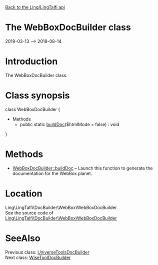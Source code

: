 [Back to the Ling/LingTalfi api](https://github.com/lingtalfi/LingTalfi/blob/master/doc/api/Ling/LingTalfi.md)



The WebBoxDocBuilder class
================
2019-03-13 --> 2019-08-14






Introduction
============

The WebBoxDocBuilder class.



Class synopsis
==============


class <span class="pl-k">WebBoxDocBuilder</span>  {

- Methods
    - public static [buildDoc](https://github.com/lingtalfi/LingTalfi/blob/master/doc/api/Ling/LingTalfi/DocBuilder/WebBox/WebBoxDocBuilder/buildDoc.md)($htmlMode = false) : void

}






Methods
==============

- [WebBoxDocBuilder::buildDoc](https://github.com/lingtalfi/LingTalfi/blob/master/doc/api/Ling/LingTalfi/DocBuilder/WebBox/WebBoxDocBuilder/buildDoc.md) &ndash; Launch this function to generate the documentation for the WebBox planet.





Location
=============
Ling\LingTalfi\DocBuilder\WebBox\WebBoxDocBuilder<br>
See the source code of [Ling\LingTalfi\DocBuilder\WebBox\WebBoxDocBuilder](https://github.com/lingtalfi/LingTalfi/blob/master/DocBuilder/WebBox/WebBoxDocBuilder.php)



SeeAlso
==============
Previous class: [UniverseToolsDocBuilder](https://github.com/lingtalfi/LingTalfi/blob/master/doc/api/Ling/LingTalfi/DocBuilder/UniverseTools/UniverseToolsDocBuilder.md)<br>Next class: [WiseToolDocBuilder](https://github.com/lingtalfi/LingTalfi/blob/master/doc/api/Ling/LingTalfi/DocBuilder/WiseTool/WiseToolDocBuilder.md)<br>
